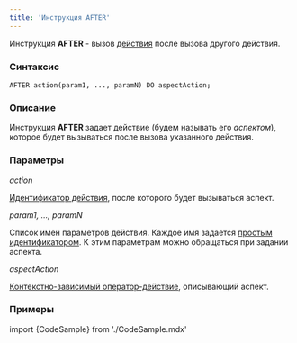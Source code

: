 ```yaml
---
title: 'Инструкция AFTER'
---
```


Инструкция **AFTER** - вызов [действия](Действия.md) после вызова другого действия. 

### Синтаксис

    AFTER action(param1, ..., paramN) DO aspectAction;

### Описание

Инструкция **AFTER** задает действие (будем называть его *аспектом*), которое будет вызываться после вызова указанного действия.

### Параметры

*action*

[Идентификатор действия](Идентификаторы.md#propertyid-broken), после которого будет вызываться аспект.

*param1, ..., paramN*

Список имен параметров действия. Каждое имя задается [простым идентификатором](Идентификаторы.md#id-broken). К этим параметрам можно обращаться при задании аспекта.

*aspectAction*

[Контекстно-зависимый оператор-действие](Операторы-действия.md#contextdependent), описывающий аспект.

### Примеры


import {CodeSample} from './CodeSample.mdx'

<CodeSample url="https://ru-documentation.lsfusion.org/sample?file=InstructionSample&block=after"/>

  

